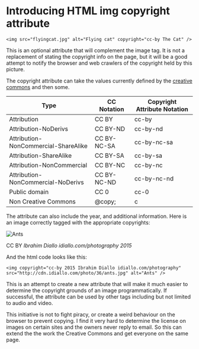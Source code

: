 # Introducing HTML img copyright attribute

    <img src="flyingcat.jpg" alt="Flying cat" copyright="cc-by The Cat" />

This is an optional attribute that will complement the image tag. It is not a replacement of stating the copyright info on the page, but it will be a good attempt to notify the browser and web crawlers of the copyright held by this picture. 

The copyright attribute can take the values currently defined by the [creative commons](http://creativecommons.org/licenses/) and then some. 


<table class="mdtable">
	<thead>
		<tr>
			<th>Type</th>
			<th>CC Notation</th>
			<th>Copyright Attribute Notation</th>
		</tr>
	</thead>
	<tbody>
		<tr>
			<td>Attribution</td>
			<td>CC BY</td>
			<td>cc-by</td>
		</tr>
		<tr>
			<td>Attribution-NoDerivs</td>
			<td>CC BY-ND</td>
			<td>cc-by-nd</td>
		</tr>
		<tr>
			<td>Attribution-NonCommercial-ShareAlike</td>
			<td>CC BY-NC-SA</td>
			<td>cc-by-nc-sa</td>
		</tr>
		<tr>
			<td>Attribution-ShareAlike</td>
			<td>CC BY-SA</td>
			<td>cc-by-sa</td>
		</tr>
		<tr>
			<td>Attribution-NonCommercial</td>
			<td>CC BY-NC</td>
			<td>cc-by-nc</td>
		</tr>
		<tr>
			<td>Attribution-NonCommercial-NoDerivs</td>
			<td>CC BY-NC-ND</td>
			<td>cc-by-nc-nd</td>
		</tr>
		<tr>
			<td>Public domain</td>
			<td>CC 0</td>
			<td>cc-0</td>
		</tr>
		<tr>
			<td>Non Creative Commons</td>
			<td>@copy;</td>
			<td>c</td>
		</tr>
	</tbody>
</table>

The attribute can also include the year, and additional information. Here is an image correctly tagged with the appropriate copyrights:

<div class="image">
	<img src="http://cdn.idiallo.com/photo/36/ants.jpg" alt="Ants" copyright="cc-by 2015 Ibrahim Diallo idiallo.com/photography" />
	<p>CC BY <i>Ibrahim Diallo idiallo.com/photography 2015</i></p>
</div>

And the html code looks like this:

    <img copyright="cc-by 2015 Ibrahim Diallo idiallo.com/photography" src="http://cdn.idiallo.com/photo/36/ants.jpg" alt="Ants" />

This is an attempt to create a new attribute that will make it much easier to determine the copyright grounds of an image programmatically. If successful, the attribute can be used by other tags including but not limited to audio and video.

This initiative is not to fight piracy, or create a weird behaviour on the browser to prevent copying. I find it very hard to determine the license on images on certain sites and the owners never reply to email. So this can extend the the work the Creative Commons and get everyone on the same page. 
